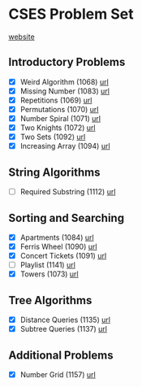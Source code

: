 # CSES Problem Set
[website](https://cses.fi/problemset/)

## Introductory Problems
- [x] Weird Algorithm (1068) [url](https://cses.fi/problemset/task/1068)
- [x] Missing Number (1083) [url](https://cses.fi/problemset/task/1083)
- [x] Repetitions (1069) [url](https://cses.fi/problemset/task/1069)
- [x] Permutations (1070) [url](https://cses.fi/problemset/task/1070)
- [x] Number Spiral (1071) [url](https://cses.fi/problemset/task/1071)
- [x] Two Knights (1072) [url](https://cses.fi/problemset/task/1072)
- [x] Two Sets (1092) [url](https://cses.fi/problemset/task/1092)
- [x] Increasing Array (1094) [url](https://cses.fi/problemset/task/1094)

## String Algorithms
- [ ] Required Substring (1112) [url](https://cses.fi/problemset/task/1112)

## Sorting and Searching
- [x] Apartments (1084) [url](https://cses.fi/problemset/task/1084)
- [x] Ferris Wheel (1090) [url](https://cses.fi/problemset/task/1090)
- [x] Concert Tickets (1091) [url](https://cses.fi/problemset/task/1091)
- [ ] Playlist (1141) [url](https://cses.fi/problemset/task/1141)
- [x] Towers (1073) [url](https://cses.fi/problemset/task/1073)

## Tree Algorithms
- [x] Distance Queries (1135) [url](https://cses.fi/problemset/task/1135)
- [x] Subtree Queries (1137) [url](https://cses.fi/problemset/task/1137)

## Additional Problems
- [x] Number Grid (1157) [url](https://cses.fi/problemset/task/1157)

